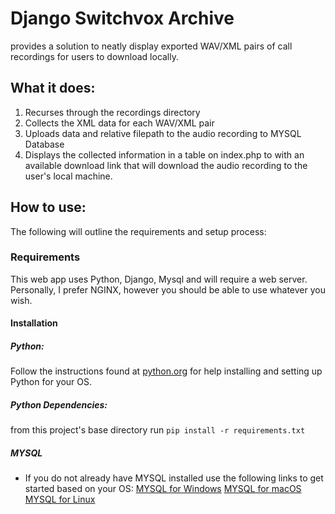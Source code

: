 # Django Switchvox Archive
provides a solution to neatly display exported WAV/XML pairs of call recordings for users to download locally.

## What it does:
  1. Recurses through the recordings directory
  2. Collects the XML data for each WAV/XML pair
  3. Uploads data and relative filepath to the audio recording to MYSQL Database
  4. Displays the collected information in a table on index.php to with an available download link that will download the audio recording to the user's local machine. 

## How to use:
 The following will outline the requirements and setup process:

 ### Requirements
  This web app uses Python, Django, Mysql and will require a web server. Personally, I prefer NGINX, however you should be able to use whatever you wish. 

#### Installation
##### Python:
   Follow the instructions found at [python.org](https://www.python.org/) for help installing and setting up Python for your OS.
##### Python Dependencies:
   from this project's base directory run `pip install -r requirements.txt`
##### MYSQL
 - If you do not already have MYSQL installed use the following links to get started based on your OS:
    [MYSQL for Windows](https://dev.mysql.com/doc/mysql-installation-excerpt/5.7/en/windows-installation.html)
    [MYSQL for macOS](https://dev.mysql.com/doc/mysql-installation-excerpt/5.7/en/osx-installation.html)
    [MYSQL for Linux](https://dev.mysql.com/doc/mysql-installation-excerpt/5.7/en/linux-installation.html)
